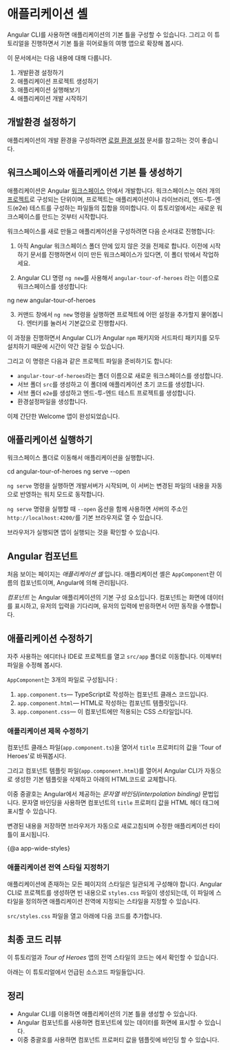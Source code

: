 <!--
# The Application Shell
-->
# 애플리케이션 셸

<!--
You begin by creating an initial application using the Angular CLI. Throughout this tutorial, you’ll modify and extend that starter application to create the Tour of Heroes app.
-->
 Angular CLI를 사용하면 애플리케이션의 기본 틀을 구성할 수 있습니다. 그리고 이 튜토리얼을 진행하면서 기본 틀을 히어로들의 여행 앱으로 확장해 봅시다.

<!--
In this part of the tutorial, you'll do the following:

1. Set up your environment.
2. Create a new workspace and initial app project.
3. Serve the application.
4. Make changes to the application.
-->
이 문서에서는 다음 내용에 대해 다룹니다.

1. 개발환경 설정하기
2. 애플리케이션 프로젝트 생성하기
3. 애플리케이션 실행해보기
4. 애플리케이션 개발 시작하기


<!--
## Set up your environment
-->
## 개발환경 설정하기

<!--
To set up your development environment, follow the instructions in [Local Environment Setup](guide/setup-local "Setting up for Local Development").
-->
애플리케이션의 개발 환경을 구성하려면 [로컬 환경 설정](guide/setup-local "Setting up for Local Development") 문서를 참고하는 것이 좋습니다.

<!--
## Create a new workspace and an initial application
-->
## 워크스페이스와 애플리케이션 기본 틀 생성하기

<!--
You develop apps in the context of an Angular [workspace](guide/glossary#workspace). A workspace contains the files for one or more [projects](guide/glossary#project). A project is the set of files that comprise an app, a library, or end-to-end (e2e) tests. For this tutorial, you will create a new workspace.
-->
애플리케이션은 Angular [워크스페이스](guide/glossary#workspace) 안에서 개발합니다.
워크스페이스는 여러 개의 [프로젝트](guide/glossary#project)로 구성되는 단위이며, 프로젝트는 애플리케이션이나 라이브러리, 엔드-투-엔드(e2e) 테스트를 구성하는 파일들의 집합을 의미합니다.
이 튜토리얼에서는 새로운 워크스페이스를 만드는 것부터 시작합니다.

<!--
To create a new workspace and an initial app project:

  1. Ensure that you are not already in an Angular workspace folder. For example, if you have previously created the Getting Started workspace, change to the parent of that folder.
  2. Run the CLI command `ng new` and provide the name `angular-tour-of-heroes`, as shown here:

  <code-example language="sh" class="code-shell">
     ng new angular-tour-of-heroes
  </code-example>

  3. The `ng new` command prompts you for information about features to include in the initial app project. Accept the defaults by pressing the Enter or Return key.
-->
워크스페이스를 새로 만들고 애플리케이션을 구성하려면 다음 순서대로 진행합니다:

  1. 아직 Angular 워크스페이스 폴더 안에 있지 않은 것을 전제로 합니다. 이전에 시작하기 문서를 진행하면서 이미 만든 워크스페이스가 있다면, 이 폴더 밖에서 작업하세요.

  2. Angular CLI 명령 `ng new`를 사용해서 `angular-tour-of-heroes` 라는 이름으로 워크스페이스를 생성합니다:

  <code-example language="sh" class="code-shell">
     ng new angular-tour-of-heroes
  </code-example>

  3. 커맨드 창에서 `ng new` 명령을 실행하면 프로젝트에 어떤 설정을 추가할지 물어봅니다. 엔터키를 눌러서 기본값으로 진행합시다.

<!--
The Angular CLI installs the necessary Angular `npm` packages and other dependencies. This can take a few minutes.

It also creates the following workspace and starter project files:

  * A new workspace, with a root folder named `angular-tour-of-heroes`.
  * An initial skeleton app project, also called `angular-tour-of-heroes` (in the `src` subfolder).
  * An end-to-end test project (in the e2e subfolder).
  * Related configuration files.

The initial app project contains a simple Welcome app, ready to run.
-->
이 과정을 진행하면서 Angular CLI가 Angular `npm` 패키지와 서드파티 패키지를 모두 설치하기 때문에 시간이 약간 걸릴 수 있습니다.

그리고 이 명령은 다음과 같은 프로젝트 파일을 준비하기도 합니다:

  * `angular-tour-of-heroes`라는 폴더 이름으로 새로운 워크스페이스를 생성합니다.
  * 서브 폴더 `src`를 생성하고 이 폴더에 애플리케이션 초기 코드를 생성합니다.
  * 서브 폴더 `e2e`를 생성하고 엔드-투-엔드 테스트 프로젝트를 생성합니다.
  * 환경설정파일을 생성합니다.

이제 간단한 Welcome 앱이 완성되었습니다.

<!--
## Serve the application
-->
## 애플리케이션 실행하기

<!--
Go to the workspace directory and launch the application.
-->
워크스페이스 폴더로 이동해서 애플리케이션을 실행합니다.

<code-example language="sh" class="code-shell">
  cd angular-tour-of-heroes
  ng serve --open
</code-example>

<div class="alert is-helpful">

<!--
The `ng serve` command builds the app, starts the development server,
watches the source files, and rebuilds the app as you make changes to those files.
-->
`ng serve` 명령을 실행하면 개발서버가 시작되며, 이 서버는 변경된 파일의 내용을 자동으로 반영하는 워치 모드로 동작합니다.

<!--
The `--open` flag  opens a browser to `http://localhost:4200/`.
-->
`ng serve` 명령을 실행할 때 `--open` 옵션을 함께 사용하면 서버의 주소인 `http://localhost:4200/`를 기본 브라우저로 열 수 있습니다.

</div>

<!--
You should see the app running in your browser.
-->
브라우저가 실행되면 앱이 실행되는 것을 확인할 수 있습니다.

<!--
## Angular components
-->
## Angular 컴포넌트

<!--
The page you see is the _application shell_.
The shell is controlled by an Angular **component** named `AppComponent`.
-->
처음 보이는 페이지는 _애플리케이션 셸_ 입니다.
애플리케이션 셸은 `AppComponent`란 이름의 컴포넌트이며, Angular에 의해 관리됩니다.

<!--
_Components_ are the fundamental building blocks of Angular applications.
They display data on the screen, listen for user input, and take action based on that input.
-->
_컴포넌트_ 는 Angular 애플리케이션의 기본 구성 요소입니다.
컴포넌트는 화면에 데이터를 표시하고, 유저의 입력을 기다리며, 유저의 입력에 반응하면서 어떤 동작을 수행합니다.

<!--
## Make changes to the application
-->
## 애플리케이션 수정하기

<!--
Open the project in your favorite editor or IDE and navigate to the `src/app` folder to make some changes to the starter app.
-->
자주 사용하는 에디터나 IDE로 프로젝트를 열고 `src/app` 폴더로 이동합니다. 이제부터 파일을 수정해 봅시다.

<!--
You'll find the implementation of the shell `AppComponent` distributed over three files:
-->
`AppComponent`는 3개의 파일로 구성됩니다 : 

<!--
1. `app.component.ts`&mdash; the component class code, written in TypeScript.
1. `app.component.html`&mdash; the component template, written in HTML.
1. `app.component.css`&mdash; the component's private CSS styles.
-->
1. `app.component.ts`&mdash; TypeScript로 작성하는 컴포넌트 클래스 코드입니다.
1. `app.component.html`&mdash; HTML로 작성하는 컴포넌트 템플릿입니다.
1. `app.component.css`&mdash; 이 컴포넌트에만 적용되는 CSS 스타일입니다.

<!--
### Change the application title
-->
### 애플리케이션 제목 수정하기

<!--
Open the component class file (`app.component.ts`) and change the value of the `title` property to 'Tour of Heroes'.
-->
컴포넌트 클래스 파일(`app.component.ts`)을 열어서 `title` 프로퍼티의 값을 'Tour of Heroes'로 바꿔봅시다.

<!--
<code-example path="toh-pt0/src/app/app.component.ts" region="set-title" header="app.component.ts (class title property)" linenums="false">
-->
<code-example path="toh-pt0/src/app/app.component.ts" region="set-title" header="app.component.ts (class title 프로퍼티)" linenums="false">
</code-example>

<!--
Open the component template file (`app.component.html`) and
delete the default template generated by the Angular CLI.
Replace it with the following line of HTML.
-->
그리고 컴포넌트 템플릿 파일(`app.component.html`)를 열어서 Angular CLI가 자동으로 생성한 기본 템플릿을 삭제하고 아래의 HTML코드로 교체합니다.

<!--
<code-example path="toh-pt0/src/app/app.component.html"
  header="app.component.html (template)" linenums="false">
-->
<code-example path="toh-pt0/src/app/app.component.html"
  header="app.component.html (템플릿)" linenums="false">
</code-example>

<!--
The double curly braces are Angular's *interpolation binding* syntax.
This interpolation binding presents the component's `title` property value
inside the HTML header tag.
-->
이중 중괄호는 Angular에서 제공하는 *문자열 바인딩(interpolation binding)* 문법입니다.
문자열 바인딩을 사용하면 컴포넌트의 `title` 프로퍼티 값을 HTML 헤더 태그에 표시할 수 있습니다.

<!--
The browser refreshes and displays the new application title.
-->
변경된 내용을 저장하면 브라우저가 자동으로 새로고침되며 수정한 애플리케이션 타이틀이 표시됩니다.

{@a app-wide-styles}

<!--
### Add application styles
-->
### 애플리케이션 전역 스타일 지정하기

<!--
Most apps strive for a consistent look across the application.
The CLI generated an empty `styles.css` for this purpose.
Put your application-wide styles there.
-->
애플리케이션에 존재하는 모든 페이지의 스타일은 일관되게 구성해야 합니다.
Angular CLI로 프로젝트를 생성하면 빈 내용으로 `styles.css` 파일이 생성되는데, 이 파일에 스타일을 정의하면 애플리케이션 전역에 지정되는 스타일을 지정할 수 있습니다.

<!--
Open `src/styles.css` and add the code below to the file.
-->
`src/styles.css` 파일을 열고 아래에 다음 코드를 추가합니다.

<!--
<code-example path="toh-pt0/src/styles.1.css" header="src/styles.css (excerpt)">
-->
<code-example path="toh-pt0/src/styles.1.css" header="src/styles.css (일부)">
</code-example>

<!--
## Final code review
-->
## 최종 코드 리뷰

<!--
The source code for this tutorial and the complete _Tour of Heroes_ global styles
are available in the <live-example></live-example>.
-->
이 튜토리얼과 _Tour of Heroes_ 앱의 전역 스타일의 코드는 <live-example></live-example>에서 확인할 수 있습니다.

<!--
Here are the code files discussed on this page.
-->
아래는 이 튜토리얼에서 언급된 소스코드 파일들입니다. 

<code-tabs>

  <code-pane header="src/app/app.component.ts" path="toh-pt0/src/app/app.component.ts">
  </code-pane>

  <code-pane header="src/app/app.component.html" path="toh-pt0/src/app/app.component.html">
  </code-pane>

  <!--
  <code-pane
    header="src/styles.css (excerpt)"
    path="toh-pt0/src/styles.1.css">
  -->
  <code-pane
    header="src/styles.css (일부)"
    path="toh-pt0/src/styles.1.css">
  </code-pane>
</code-tabs>

<!--
## Summary
-->
## 정리

<!--
* You created the initial application structure using the Angular CLI.
* You learned that Angular components display data.
* You used the double curly braces of interpolation to display the app title.
-->
* Angular CLI를 이용하면 애플리케이션의 기본 틀을 생성할 수 있습니다.
* Angular 컴포넌트를 사용하면 컴포넌트에 있는 데이터를 화면에 표시할 수 있습니다.
* 이중 중괄호를 사용하면 컴포넌트 프로퍼티 값을 템플릿에 바인딩 할 수 있습니다.

